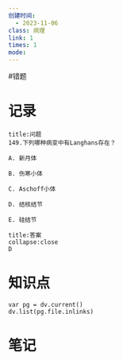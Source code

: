 ```yaml
---
创建时间:
  - 2023-11-06
class: 病理
link: 1
times: 1
mode:
---
```

#错题


记录
==
```ad-question
title:问题
149.下列哪种病变中有Langhans存在？

A. 新月体

B. 伤寒小体

C. Aschoff小体

D. 结核结节

E. 硅结节
```

```ad-note
title:答案
collapse:close
D
```

知识点
==
```dataviewjs
var pg = dv.current()
dv.list(pg.file.inlinks)
```

笔记
==